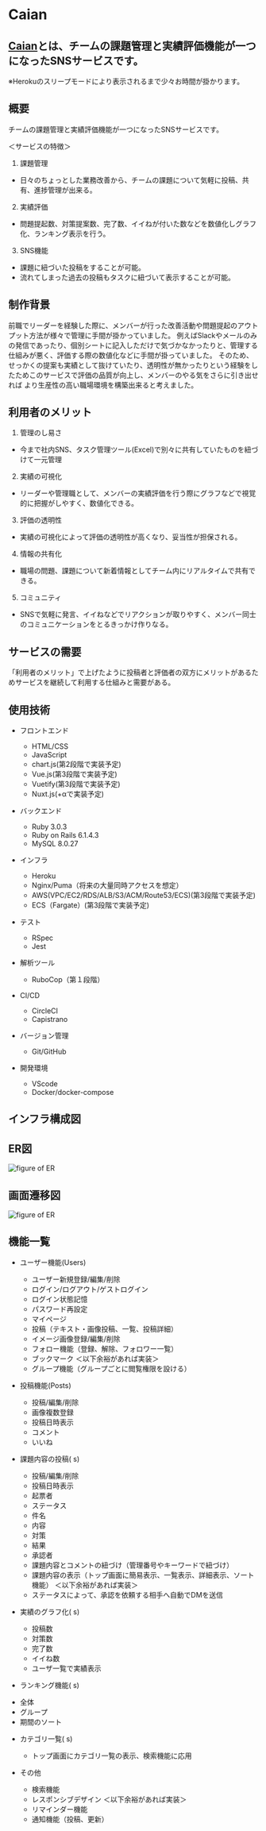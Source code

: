 # Caian
## [Caian](https://caian-app.herokuapp.com/)とは、チームの課題管理と実績評価機能が一つになったSNSサービスです。
※Herokuのスリープモードにより表示されるまで少々お時間が掛かります。

## 概要

チームの課題管理と実績評価機能が一つになったSNSサービスです。

＜サービスの特徴＞
1.  課題管理
- 日々のちょっとした業務改善から、チームの課題について気軽に投稿、共有、進捗管理が出来る。
2.  実績評価
- 問題提起数、対策提案数、完了数、イイねが付いた数などを数値化しグラフ化、ランキング表示を行う。
3.  SNS機能
- 課題に紐づいた投稿をすることが可能。
- 流れてしまった過去の投稿もタスクに紐づいて表示することが可能。

## 制作背景

前職でリーダーを経験した際に、メンバーが行った改善活動や問題提起のアウトプット方法が様々で管理に手間が掛かっていました。 例えばSlackやメールのみの発信であったり、個別シートに記入しただけで気づかなかったりと、管理する仕組みが悪く、評価する際の数値化などに手間が掛っていました。
そのため、せっかくの提案も実績として抜けていたり、透明性が無かったりという経験をしたためこのサービスで評価の品質が向上し、メンバーのやる気をさらに引き出せれば
より生産性の高い職場環境を構築出来ると考えました。

## 利用者のメリット
1. 管理のし易さ
- 今まで社内SNS、タスク管理ツール(Excel)で別々に共有していたものを紐づけて一元管理
2.  実績の可視化
- リーダーや管理職として、メンバーの実績評価を行う際にグラフなどで視覚的に把握がしやすく、数値化できる。
3.  評価の透明性
- 実績の可視化によって評価の透明性が高くなり、妥当性が担保される。
4.  情報の共有化
-  職場の問題、課題について新着情報としてチーム内にリアルタイムで共有できる。
5. コミュニティ
- SNSで気軽に発言、イイねなどでリアクションが取りやすく、メンバー同士のコミュニケーションをとるきっかけ作りなる。

## サービスの需要
「利用者のメリット」で上げたように投稿者と評価者の双方にメリットがあるためサービスを継続して利用する仕組みと需要がある。

## 使用技術

* フロントエンド
  - HTML/CSS
  - JavaScript
  - chart.js(第2段階で実装予定)
  - Vue.js(第3段階で実装予定)
  - Vuetify(第3段階で実装予定)
  - Nuxt.js(+αで実装予定)

* バックエンド
  - Ruby 3.0.3
  - Ruby on Rails 6.1.4.3
  - MySQL 8.0.27
  
* インフラ
  - Heroku
  - Nginx/Puma（将来の大量同時アクセスを想定）
  - AWS(VPC/EC2/RDS/ALB/S3/ACM/Route53/ECS)(第3段階で実装予定)
  - ECS（Fargate）(第3段階で実装予定)

* テスト
  - RSpec
  - Jest

* 解析ツール
  - RuboCop（第１段階）

* CI/CD
  - CircleCI
  - Capistrano

* バージョン管理
  - Git/GitHub

* 開発環境
  - VScode
  - Docker/docker-compose
 
## インフラ構成図

## ER図
![figure of ER](app/assets/images/ER図.png)

## 画面遷移図
![figure of ER](app/assets/images/画面遷移図.png)

## 機能一覧

* ユーザー機能(Users)
  - ユーザー新規登録/編集/削除
  - ログイン/ログアウト/ゲストログイン
  - ログイン状態記憶
  - パスワード再設定
  - マイページ
  - 投稿（テキスト・画像投稿、一覧、投稿詳細）
  - イメージ画像登録/編集/削除
  - フォロー機能（登録、解除、フォロワー一覧）
  - ブックマーク
  ＜以下余裕があれば実装＞
  - グループ機能（グループごとに閲覧権限を設ける）

* 投稿機能(Posts)
  - 投稿/編集/削除
  - 画像複数登録
  - 投稿日時表示
  - コメント
  - いいね

* 課題内容の投稿(  s)
  - 投稿/編集/削除
  - 投稿日時表示
  - 起票者
  - ステータス 
  - 件名
  - 内容
  - 対策
  - 結果
  - 承認者
  - 課題内容とコメントの紐づけ（管理番号やキーワードで紐づけ）
  - 課題内容の表示（トップ画面に簡易表示、一覧表示、詳細表示、ソート機能）
  ＜以下余裕があれば実装＞
  - ステータスによって、承認を依頼する相手へ自動でDMを送信

* 実績のグラフ化(   s)
  - 投稿数
  - 対策数
  - 完了数
  - イイね数
  - ユーザ一覧で実績表示

* ランキング機能(   s)
 - 全体
 - グループ
 - 期間のソート

* カテゴリ一覧(   s)
  - トップ画面にカテゴリ一覧の表示、検索機能に応用

* その他
  - 検索機能
  - レスポンシブデザイン
  ＜以下余裕があれば実装＞
  - リマインダー機能
  - 通知機能（投稿、更新）